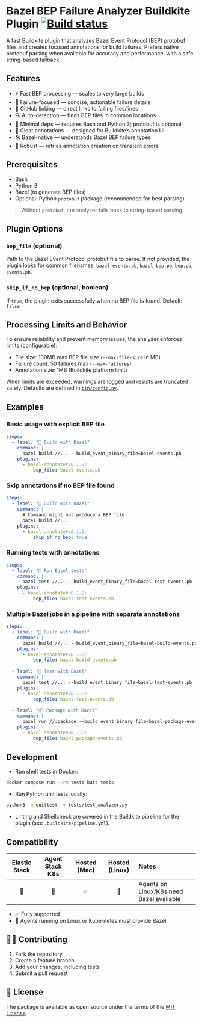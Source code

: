 # Bazel BEP Failure Analyzer Buildkite Plugin [![Build status](https://badge.buildkite.com/522d5a765d9856d57c8ce69162540279b81db9d2852b5f7060.svg?branch=main)](https://buildkite.com/buildkite/plugins-bazel-annotate)

A fast Buildkite plugin that analyzes Bazel Event Protocol (BEP) protobuf files and creates focused annotations for build failures. Prefers native protobuf parsing when available for accuracy and performance, with a safe string-based fallback.

## Features

- ⚡ Fast BEP processing — scales to very large builds
- 🎯 Failure-focused — concise, actionable failure details
- 🔗 GitHub linking — direct links to failing files/lines
- 🔍 Auto-detection — finds BEP files in common locations
- 🧰 Minimal deps — requires Bash and Python 3; protobuf is optional
- 🚨 Clear annotations — designed for Buildkite’s annotation UI
- 🛠️ Bazel-native — understands Bazel BEP failure types
- 🔁 Robust — retries annotation creation on transient errors

## Prerequisites

- Bash
- Python 3
- Bazel (to generate BEP files)
- Optional: Python `protobuf` package (recommended for best parsing)

> Without `protobuf`, the analyzer falls back to string-based parsing.

## Plugin Options

### `bep_file` (optional)
Path to the Bazel Event Protocol protobuf file to parse. If not provided, the plugin looks for common filenames: `bazel-events.pb`, `bazel-bep.pb`, `bep.pb`, `events.pb`.

### `skip_if_no_bep` (optional, boolean)
If `true`, the plugin exits successfully when no BEP file is found.
Default: `false`

## Processing Limits and Behavior

To ensure reliability and prevent memory issues, the analyzer enforces limits (configurable):

- File size: 100MB max BEP file size (`--max-file-size` in MB)
- Failure count: 50 failures max (`--max-failures`)
- Annotation size: 1MB (Buildkite platform limit)

When limits are exceeded, warnings are logged and results are truncated safely. Defaults are defined in [`bin/config.py`](bin/config.py).

## Examples

### Basic usage with explicit BEP file

```yaml
steps:
  - label: "🔨 Build with Bazel"
    command: |
      bazel build //... --build_event_binary_file=bazel-events.pb
    plugins:
      - bazel-annotate#v0.1.2:
          bep_file: bazel-events.pb
```

### Skip annotations if no BEP file found

```yaml
steps:
  - label: "🔨 Build with Bazel"
    command: |
      # Command might not produce a BEP file
      bazel build //...
    plugins:
      - bazel-annotate#v0.1.2:
          skip_if_no_bep: true
```

### Running tests with annotations

```yaml
steps:
  - label: "🧪 Run Bazel tests"
    command: |
      bazel test //... --build_event_binary_file=bazel-test-events.pb
    plugins:
      - bazel-annotate#v0.1.2:
          bep_file: bazel-test-events.pb
```

### Multiple Bazel jobs in a pipeline with separate annotations

```yaml
steps:
  - label: "🔨 Build with Bazel"
    command: |
      bazel build //... --build_event_binary_file=bazel-build-events.pb
    plugins:
      - bazel-annotate#v0.1.2:
          bep_file: bazel-build-events.pb
          
  - label: "🧪 Test with Bazel"
    command: |
      bazel test //... --build_event_binary_file=bazel-test-events.pb
    plugins:
      - bazel-annotate#v0.1.2:
          bep_file: bazel-test-events.pb
          
  - label: "📦 Package with Bazel"
    command: |
      bazel run //:package --build_event_binary_file=bazel-package-events.pb
    plugins:
      - bazel-annotate#v0.1.2:
          bep_file: bazel-package-events.pb
```

## Development

- Run shell tests in Docker:

```bash
docker compose run --rm tests bats tests
```

- Run Python unit tests locally:

```bash
python3 -m unittest -v tests/test_analyzer.py
```

- Linting and Shellcheck are covered in the Buildkite pipeline for the plugin (see `.buildkite/pipeline.yml`).

## Compatibility

| Elastic Stack | Agent Stack K8s | Hosted (Mac) | Hosted (Linux) | Notes |
| :-----------: | :-------------: | :----------: | :------------: | :---- |
| 📝            | 📝              | ✅           | 📝             | Agents on Linux/K8s need Bazel available |

- ✅ Fully supported
- 📝 Agents running on Linux or Kubernetes must provide Bazel

## 👩‍💻 Contributing

1. Fork the repository
2. Create a feature branch
3. Add your changes, including tests
4. Submit a pull request

## 📜 License

The package is available as open source under the terms of the [MIT License](https://opensource.org/licenses/MIT).
